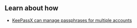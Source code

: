 
## Learn about how

 - [KeePassX can manage passphrases for multiple accounts](en/topics/tool-4-keepassx/0-getting-started/3-learn.md)

